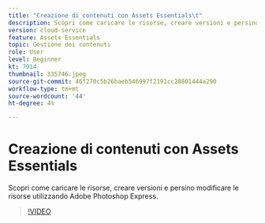 ```yaml
---
title: "Creazione di contenuti con Assets Essentials\t"
description: Scopri come caricare le risorse, creare versioni e persino modificare le risorse utilizzando Adobe Photoshop Express.
version: cloud-service
feature: Assets Essentials
topic: Gestione dei contenuti
role: User
level: Beginner
kt: 7914
thumbnail: 335746.jpeg
source-git-commit: 46f270c5b26baeb546997f2191cc28801444a290
workflow-type: tm+mt
source-wordcount: '44'
ht-degree: 4%

---
```



# Creazione di contenuti con Assets Essentials

Scopri come caricare le risorse, creare versioni e persino modificare le risorse utilizzando Adobe Photoshop Express.

>[!VIDEO](https://video.tv.adobe.com/v/335746/?quality=9&learn=on)
